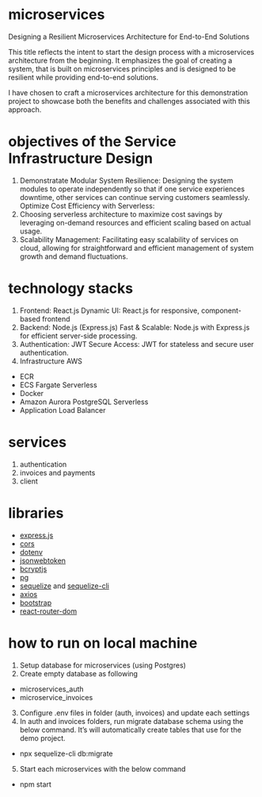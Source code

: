 # microservices
Designing a Resilient Microservices Architecture for End-to-End Solutions

This title reflects the intent to start the design process with a microservices architecture from the beginning. It emphasizes the goal of creating a system, that is built on microservices principles and is designed to be resilient while providing end-to-end solutions.

I have chosen to craft a microservices architecture for this demonstration project to showcase both the benefits and challenges associated with this approach.

# objectives of the Service Infrastructure Design
1. Demonstratate Modular System Resilience: Designing the system modules to operate independently so that if one service experiences downtime, other services can continue serving customers seamlessly.
Optimize Cost Efficiency with Serverless:
2. Choosing serverless architecture to maximize cost savings by leveraging on-demand resources and efficient scaling based on actual usage.
3. Scalability Management: Facilitating easy scalability of services on cloud, allowing for straightforward and efficient management of system growth and demand fluctuations.

# technology stacks
1. Frontend: React.js
Dynamic UI: React.js for responsive, component-based frontend
2. Backend: Node.js (Express.js)
Fast & Scalable: Node.js with Express.js for efficient server-side processing.
3. Authentication: JWT
Secure Access: JWT for stateless and secure user authentication.
4. Infrastructure AWS
* ECR
* ECS Fargate Serverless
* Docker
* Amazon Aurora PostgreSQL Serverless
* Application Load Balancer

# services
1. authentication
2. invoices and payments
3. client

# libraries
* <a href="https://expressjs.com/">express.js</a>
* <a href="https://www.npmjs.com/package/cors">cors</a>
* <a href="https://www.npmjs.com/package/dotenv">dotenv</a>
* <a href="https://www.npmjs.com/package/jsonwebtoken">jsonwebtoken</a>
* <a href="https://www.npmjs.com/package/bcryptjs">bcryptjs</a>
* <a href="https://www.npmjs.com/package/pg">pg</a>
* <a href="https://sequelize.org/">sequelize</a> and <a href="https://www.npmjs.com/package/sequelize-cli">sequelize-cli</a>
* <a href="https://www.npmjs.com/package/axios">axios</a>
* <a href="https://getbootstrap.com/">bootstrap</a>
* <a href="https://www.npmjs.com/package/react-router-dom">react-router-dom</a>

# how to run on local machine
1. Setup database for microservices (using Postgres)
2. Create empty database as following
* microservices_auth
* microservice_invoices
3. Configure .env files in folder (auth, invoices) and update each settings
4. In auth and invoices folders, run migrate database schema using the below command. It’s will automatically create tables that use for the demo project.
* npx sequelize-cli db:migrate
5. Start each microservices with the below command
* npm start

